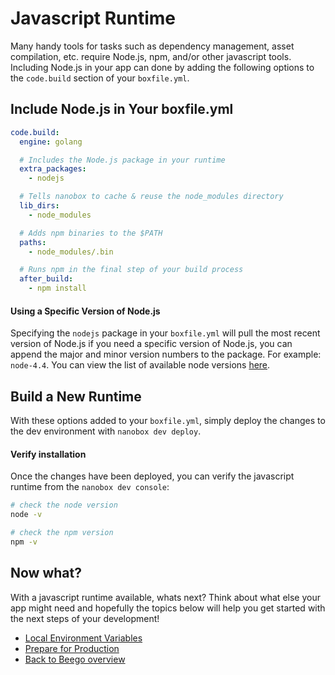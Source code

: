 # Javascript Runtime
Many handy tools for tasks such as dependency management, asset compilation, etc. require Node.js, npm, and/or other javascript tools. Including Node.js in your app can done by adding the following options to the `code.build` section of your `boxfile.yml`.

## Include Node.js in Your boxfile.yml

```yaml
code.build:
  engine: golang

  # Includes the Node.js package in your runtime
  extra_packages:
    - nodejs

  # Tells nanobox to cache & reuse the node_modules directory
  lib_dirs:
    - node_modules

  # Adds npm binaries to the $PATH
  paths:
    - node_modules/.bin

  # Runs npm in the final step of your build process
  after_build:
    - npm install
```

#### Using a Specific Version of Node.js
Specifying the `nodejs` package in your `boxfile.yml` will pull the most recent version of Node.js if you need a specific version of Node.js, you can append the major and minor version numbers to the package. For example: `node-4.4`. You can view the list of available node versions [here](/nodejs/config.html#runtime).

## Build a New Runtime
With these options added to your `boxfile.yml`, simply deploy the changes to the dev environment with `nanobox dev deploy`.

#### Verify installation
Once the changes have been deployed, you can verify the javascript runtime from the `nanobox dev console`:

```bash
# check the node version
node -v

# check the npm version
npm -v
```

## Now what?
With a javascript runtime available, whats next? Think about what else your app might need and hopefully the topics below will help you get started with the next steps of your development!

* [Local Environment Variables](/golang/beego/local-evars)
* [Prepare for Production](/golang/beego/configure-beego)
* [Back to Beego overview](/golang/beego)
